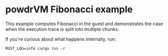 # powdrVM Fibonacci example

This example computes Fibonacci in the guest and demonstrates
the case when the execution trace is split into multiple chunks.

If you're curious about what happens internally, run:
```console
RUST_LOG=info cargo run -r
```
